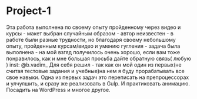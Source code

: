 # Project-1
Эта работа выполнена по своему опыту пройденному через видео и курсы - макет выбран случайным образом - автор неизвестен - в работе были разные трудности, но благодаря своему небольшому опыту, пройденным курсам/видео и умению гугления - задача была выполнена - на мой взгяд получилось очень хорошо, если вам тоже понравилось, как и мне большая просьба дайте обратную связь( любую ) inst: @b.vadim_ Для себя решил - так как он мой один из первых(не считая тестовые задания и учебные)на нем я буду прорабатывать все свое навыки. Одна из первых задач это переписать на препроцессорах и улчулшить, и сразу же реализовать в Gulp. И практиковать анимацию. Посадить на WordPress и многое другое.
